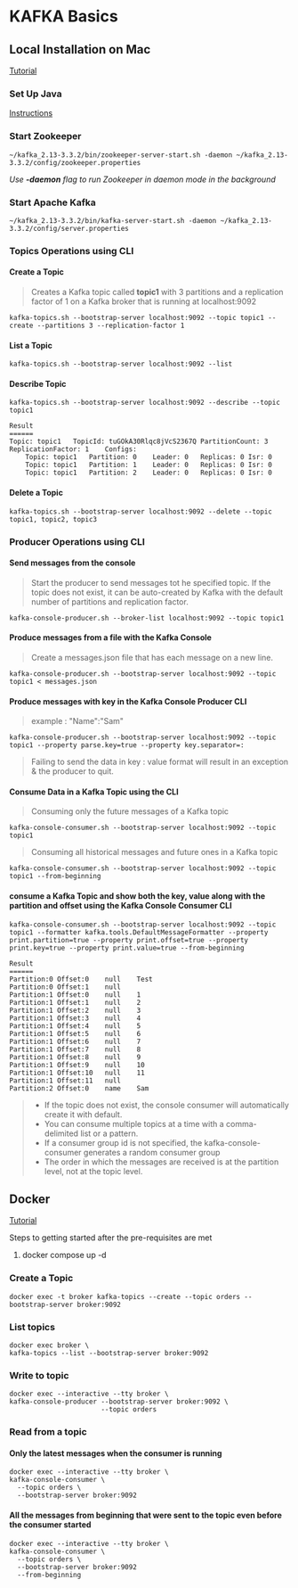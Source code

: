 # KAFKA Basics

## Local Installation on Mac

[Tutorial](https://www.conduktor.io/kafka/kafka-fundamentals)

### Set Up Java

[Instructions](https://stackoverflow.com/questions/21964709/how-to-set-or-change-the-default-java-jdk-version-on-macos/24657630#24657630)

### Start Zookeeper

```
~/kafka_2.13-3.3.2/bin/zookeeper-server-start.sh -daemon ~/kafka_2.13-3.3.2/config/zookeeper.properties
```

<i>Use <b>-daemon</b> flag to run Zookeeper in daemon mode in the background</i>

### Start Apache Kafka

```
~/kafka_2.13-3.3.2/bin/kafka-server-start.sh -daemon ~/kafka_2.13-3.3.2/config/server.properties
```

### Topics Operations using CLI

#### Create a Topic

> Creates a Kafka topic called **topic1** with 3 partitions and a replication factor of 1 on a Kafka broker that is running at localhost:9092

```
kafka-topics.sh --bootstrap-server localhost:9092 --topic topic1 --create --partitions 3 --replication-factor 1
```

#### List a Topic

```
kafka-topics.sh --bootstrap-server localhost:9092 --list
```

#### Describe Topic

```
kafka-topics.sh --bootstrap-server localhost:9092 --describe --topic topic1

Result
======
Topic: topic1	TopicId: tuGOkA30Rlqc8jVcS2367Q	PartitionCount: 3	ReplicationFactor: 1	Configs:
	Topic: topic1	Partition: 0	Leader: 0	Replicas: 0	Isr: 0
	Topic: topic1	Partition: 1	Leader: 0	Replicas: 0	Isr: 0
	Topic: topic1	Partition: 2	Leader: 0	Replicas: 0	Isr: 0
```

#### Delete a Topic

```
kafka-topics.sh --bootstrap-server localhost:9092 --delete --topic topic1, topic2, topic3
```

### Producer Operations using CLI

#### Send messages from the console

> Start the producer to send messages tot he specified topic. If the topic does not exist, it can be auto-created by Kafka with the default number of partitions and replication factor.

```
kafka-console-producer.sh --broker-list localhost:9092 --topic topic1
```

#### Produce messages from a file with the Kafka Console

> Create a messages.json file that has each message on a new line.

```
kafka-console-producer.sh --bootstrap-server localhost:9092 --topic topic1 < messages.json
```

#### Produce messages with key in the Kafka Console Producer CLI

> example : "Name":"Sam"

```
kafka-console-producer.sh --bootstrap-server localhost:9092 --topic topic1 --property parse.key=true --property key.separator=:
```

> Failing to send the data in key : value format will result in an exception & the producer to quit.

#### Consume Data in a Kafka Topic using the CLI

> Consuming only the future messages of a Kafka topic

```
kafka-console-consumer.sh --bootstrap-server localhost:9092 --topic topic1
```

> Consuming all historical messages and future ones in a Kafka topic

```
kafka-console-consumer.sh --bootstrap-server localhost:9092 --topic topic1 --from-beginning
```

#### consume a Kafka Topic and show both the key, value along with the partition and offset using the Kafka Console Consumer CLI

```
kafka-console-consumer.sh --bootstrap-server localhost:9092 --topic topic1 --formatter kafka.tools.DefaultMessageFormatter --property print.partition=true --property print.offset=true --property print.key=true --property print.value=true --from-beginning
```

```
Result
======
Partition:0	Offset:0	null	Test
Partition:0	Offset:1	null
Partition:1	Offset:0	null	1
Partition:1	Offset:1	null	2
Partition:1	Offset:2	null	3
Partition:1	Offset:3	null	4
Partition:1	Offset:4	null	5
Partition:1	Offset:5	null	6
Partition:1	Offset:6	null	7
Partition:1	Offset:7	null	8
Partition:1	Offset:8	null	9
Partition:1	Offset:9	null	10
Partition:1	Offset:10	null	11
Partition:1	Offset:11	null
Partition:2	Offset:0	name	Sam
```

> - If the topic does not exist, the console consumer will automatically create it with default.
> - You can consume multiple topics at a time with a comma-delimited list or a pattern.
> - If a consumer group id is not specified, the kafka-console-consumer generates a random consumer group
> - The order in which the messages are received is at the partition level, not at the topic level.

## Docker

[Tutorial](https://developer.confluent.io/tutorials/kafka-console-consumer-producer-basics/kafka.html)

Steps to getting started after the pre-requisites are met

1. docker compose up -d

### Create a Topic

`docker exec -t broker kafka-topics --create --topic orders --bootstrap-server broker:9092`

### List topics

```
docker exec broker \
kafka-topics --list --bootstrap-server broker:9092
```

### Write to topic

```
docker exec --interactive --tty broker \
kafka-console-producer --bootstrap-server broker:9092 \
                       --topic orders
```

### Read from a topic

#### Only the latest messages when the consumer is running

```
docker exec --interactive --tty broker \
kafka-console-consumer \
  --topic orders \
  --bootstrap-server broker:9092

```

#### All the messages from beginning that were sent to the topic even before the consumer started

```
docker exec --interactive --tty broker \
kafka-console-consumer \
  --topic orders \
  --bootstrap-server broker:9092
  --from-beginning

```
